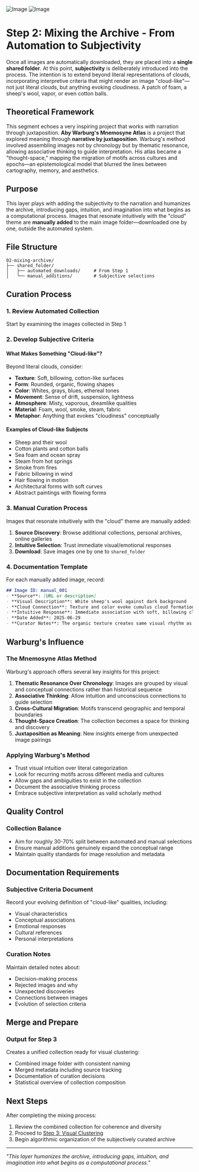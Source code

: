 ![Image](https://github.com/user-attachments/assets/e75bfb84-84e1-41da-a542-68039e41027b)  ![Image](https://github.com/user-attachments/assets/2dd36468-e5fa-4172-bd0a-4ac07ac19e24) 

# Step 2: Mixing the Archive - From Automation to Subjectivity

Once all images are automatically downloaded, they are placed into a **single shared folder**. At this point, **subjectivity** is deliberately introduced into the process. The intention is to extend beyond literal representations of clouds, incorporating interpretive criteria that might render an image "cloud-like"—not just literal clouds, but anything evoking cloudiness. A patch of foam, a sheep's wool, vapor, or even cotton balls.

## Theoretical Framework

This segment echoes a very inspiring project that works with narration through juxtaposition. **Aby Warburg's Mnemosyne Atlas** is a project that explored meaning through **narrative by juxtaposition**. Warburg's method involved assembling images not by chronology but by thematic resonance, allowing associative thinking to guide interpretation. His atlas became a "thought-space," mapping the migration of motifs across cultures and epochs—an epistemological model that blurred the lines between cartography, memory, and aesthetics.

## Purpose

This layer plays with adding the subjectivity to the narration and humanizes the archive, introducing gaps, intuition, and imagination into what begins as a computational process. Images that resonate intuitively with the "cloud" theme are **manually added** to the main image folder—downloaded one by one, outside the automated system.

## File Structure

```
02-mixing-archive/
├── shared_folder/
│   ├── automated_downloads/     # From Step 1
│   └── manual_additions/        # Subjective selections
```

## Curation Process

### 1. Review Automated Collection
Start by examining the images collected in Step 1

### 2. Develop Subjective Criteria

#### What Makes Something "Cloud-like"?
Beyond literal clouds, consider:
- **Texture**: Soft, billowing, cotton-like surfaces
- **Form**: Rounded, organic, flowing shapes  
- **Color**: Whites, grays, blues, ethereal tones
- **Movement**: Sense of drift, suspension, lightness
- **Atmosphere**: Misty, vaporous, dreamlike qualities
- **Material**: Foam, wool, smoke, steam, fabric
- **Metaphor**: Anything that evokes "cloudiness" conceptually

#### Examples of Cloud-like Subjects
- Sheep and their wool
- Cotton plants and cotton balls
- Sea foam and ocean spray
- Steam from hot springs
- Smoke from fires
- Fabric billowing in wind
- Hair flowing in motion
- Architectural forms with soft curves
- Abstract paintings with flowing forms

### 3. Manual Curation Process
Images that resonate intuitively with the "cloud" theme are manually added:

1. **Source Discovery**: Browse additional collections, personal archives, online galleries
2. **Intuitive Selection**: Trust immediate visual/emotional responses
3. **Download**: Save images one by one to `shared_folder`

### 4. Documentation Template

For each manually added image, record:
```markdown
## Image ID: manual_001
- **Source**: [URL or description]
- **Visual Description**: White sheep's wool against dark background
- **Cloud Connection**: Texture and color evoke cumulus cloud formations
- **Intuitive Response**: Immediate association with soft, billowing clouds
- **Date Added**: 2025-06-29
- **Curator Notes**: The organic texture creates same visual rhythm as cloud studies
```

## Warburg's Influence

### The Mnemosyne Atlas Method
Warburg's approach offers several key insights for this project:

1. **Thematic Resonance Over Chronology**: Images are grouped by visual and conceptual connections rather than historical sequence
2. **Associative Thinking**: Allow intuition and unconscious connections to guide selection
3. **Cross-Cultural Migration**: Motifs transcend geographic and temporal boundaries
4. **Thought-Space Creation**: The collection becomes a space for thinking and discovery
5. **Juxtaposition as Meaning**: New insights emerge from unexpected image pairings

### Applying Warburg's Method
- Trust visual intuition over literal categorization
- Look for recurring motifs across different media and cultures
- Allow gaps and ambiguities to exist in the collection
- Document the associative thinking process
- Embrace subjective interpretation as valid scholarly method

## Quality Control

### Collection Balance
- Aim for roughly 30-70% split between automated and manual selections
- Ensure manual additions genuinely expand the conceptual range
- Maintain quality standards for image resolution and metadata

## Documentation Requirements

### Subjective Criteria Document
Record your evolving definition of "cloud-like" qualities, including:
- Visual characteristics
- Conceptual associations  
- Emotional responses
- Cultural references
- Personal interpretations

### Curation Notes
Maintain detailed notes about:
- Decision-making process
- Rejected images and why
- Unexpected discoveries
- Connections between images
- Evolution of selection criteria

## Merge and Prepare

### Output for Step 3
Creates a unified collection ready for visual clustering:
- Combined image folder with consistent naming
- Merged metadata including source tracking
- Documentation of curation decisions
- Statistical overview of collection composition

## Next Steps

After completing the mixing process:
1. Review the combined collection for coherence and diversity
2. Proceed to [Step 3: Visual Clustering](../03-visual-clustering/)
3. Begin algorithmic organization of the subjectively curated archive

---

*"This layer humanizes the archive, introducing gaps, intuition, and imagination into what begins as a computational process."*

